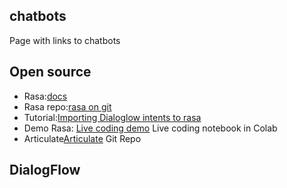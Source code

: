 ## chatbots
Page with links to chatbots

## Open source
* Rasa:[docs](https://rasa.com/docs/) 
* Rasa repo:[rasa on git](https://github.com/RasaHQ/rasa.git)
* Tutorial:[Importing Dialoglow intents to rasa](https://rasa.com/docs/rasa/migrate-from/google-dialogflow-to-rasa/)
* Demo Rasa: [Live coding demo](https://colab.research.google.com/drive/1RpzK8iCJ4xVQAYF9MNxxqhtwJzlm7E4M) Live coding notebook in Colab
* Articulate[Articulate](https://github.com/samtecspg/articulate) Git Repo

## DialogFlow
